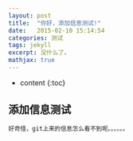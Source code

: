 ```yaml
---
layout: post
title:  "你好，添加信息测试!"
date:   2015-02-10 15:14:54
categories: 测试
tags: jekyll
excerpt: 没什么了。
mathjax: true
---
```


* content
{:toc}

## 添加信息测试
```js
好奇怪，git上来的信息怎么看不到呢。。。。。。
```
